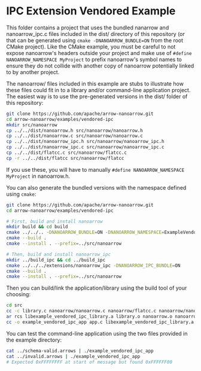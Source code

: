<!---
  Licensed to the Apache Software Foundation (ASF) under one
  or more contributor license agreements.  See the NOTICE file
  distributed with this work for additional information
  regarding copyright ownership.  The ASF licenses this file
  to you under the Apache License, Version 2.0 (the
  "License"); you may not use this file except in compliance
  with the License.  You may obtain a copy of the License at

    http://www.apache.org/licenses/LICENSE-2.0

  Unless required by applicable law or agreed to in writing,
  software distributed under the License is distributed on an
  "AS IS" BASIS, WITHOUT WARRANTIES OR CONDITIONS OF ANY
  KIND, either express or implied.  See the License for the
  specific language governing permissions and limitations
  under the License.
-->

# IPC Extension Vendored Example

This folder contains a project that uses the bundled nanarrow and nanoarrow_ipc.c
files included in the dist/ directory of this repository (or that can be generated
using `cmake -DNANOARROW_BUNDLE=ON` from the root CMake project). Like the CMake
example, you must be careful to not expose nanoarrow's headers outside your project
and make use of `#define NANOARROW_NAMESPACE MyProject` to prefix nanoarrow's symbol
names to ensure they do not collide with another copy of nanoarrow potentially linked
to by another project.

The nanoarrow/ files included in this example are stubs to illustrate
how these files could fit in to a library and/or command-line application project.
The easiest way is to use the pre-generated versions in the dist/ folder of this
repository:

```bash
git clone https://github.com/apache/arrow-nanoarrow.git
cd arrow-nanoarrow/examples/vendored-ipc
mkdir src/nanoarrow
cp ../../dist/nanoarrow.h src/nanoarrow/nanoarrow.h
cp ../../dist/nanoarrow.c src/nanoarrow/nanoarrow.c
cp ../../dist/nanoarrow_ipc.h src/nanoarrow/nanoarrow_ipc.h
cp ../../dist/nanoarrow_ipc.c src/nanoarrow/nanoarrow_ipc.c
cp ../../dist/flatcc.c src/nanoarrow/flatcc.c
cp -r ../../dist/flatcc src/nanoarrow/flatcc
```

If you use these, you will have to manually `#define NANOARROW_NAMESPACE MyProject`
in nanoarrow.h.

You can also generate the bundled versions with the namespace defined using `cmake`:

```bash
git clone https://github.com/apache/arrow-nanoarrow.git
cd arrow-nanoarrow/examples/vendored-ipc

# First, build and install nanoarrow
mkdir build && cd build
cmake ../../.. -DNANOARROW_BUNDLE=ON -DNANOARROW_NAMESPACE=ExampleVendored
cmake --build .
cmake --install . --prefix=../src/nanoarrow

# Then, build and install nanoarrow_ipc
mkdir ../build_ipc && cd ../build_ipc
cmake ../../../extensions/nanoarrow_ipc -DNANOARROW_IPC_BUNDLE=ON
cmake --build .
cmake --install . --prefix=../src/nanoarrow
```

Then you can build/link the application/library using the build tool of your choosing:

```bash
cd src
cc -c library.c nanoarrow/nanoarrow.c nanoarrow/flatcc.c nanoarrow/nanoarrow_ipc.c -I./nanoarrow -I./nanoarrow/flatcc
ar rcs libexample_vendored_ipc_library.a library.o nanoarrow.o nanoarrow_ipc.o flatcc.o
cc -o example_vendored_ipc_app app.c libexample_vendored_ipc_library.a
```

You can test the command-line application using the two files
provided in the example directory:

```bash
cat ../schema-valid.arrows | ./example_vendored_ipc_app
cat ../invalid.arrows | ./example_vendored_ipc_app
# Expected 0xFFFFFFFF at start of message but found 0xFFFFFF00
```
